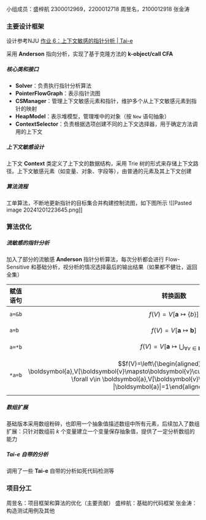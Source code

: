 小组成员：盛梓航 2300012969，2200012718 周昱名，2100012918 张金涛
### 主要设计框架
设计参考NJU [作业 6：上下文敏感的指针分析 | Tai-e](https://tai-e.pascal-lab.net/pa6.html)

采用 **Anderson** 指向分析，实现了基于克隆方法的 **k-object/call CFA**

##### 核心类和接口
- **Solver**：负责执行指针分析算法
- **PointerFlowGraph**：表示指针流图
- **CSManager**：管理上下文敏感元素和指针，维护多个从上下文敏感元素到指针的映射
- **HeapModel**：表示堆模型，管理堆中的对象（按 `New` 语句抽象）
- **ContextSelector**：负责根据选项创建不同的上下文选择器，用于确定方法调用的上下文

##### 上下文敏感设计
上下文 **Context** 类定义了上下文的数据结构，采用 Trie 树的形式来存储上下文路径。上下文敏感元素（如变量、对象、字段等），由普通的元素及其上下文创建

##### 算法流程
工单算法，不断地更新指针的目标集合并构建控制流图，如下图所示
![[Pasted image 20241201223645.png]]

### 算法优化
##### 流敏感的指针分析
加入了部分的流敏感 **Anderson** 指针分析算法，每次分析都会进行 Flow-Sensitive 和基础分析，视分析的情况选择最后的输出结果（如果都不健壮，返回全集）

| 赋值语句   | 转换函数                                                                                                                                                                                                                                                       |
| ------ | ---------------------------------------------------------------------------------------------------------------------------------------------------------------------------------------------------------------------------------------------------------- |
| `a=&b` | $$f(V)=V[\boldsymbol{a}\mapsto\{b\}]$$                                                                                                                                                                                                                     |
| `a=b`  | $$f(V)=V[\boldsymbol{a}\mapsto\boldsymbol{b}]$$                                                                                                                                                                                                            |
| `a=*b` | $$f(V)=V[\boldsymbol{a}\mapsto\bigcup_{\forall v\in\boldsymbol{b}}\boldsymbol{v}]$$                                                                                                                                                                        |
| `*a=b` | $$f(V)=\left\{\begin{aligned}\forall v\in \boldsymbol{a},V[\boldsymbol{v}\mapsto\boldsymbol{v}\cup\boldsymbol{b}]&&\|\boldsymbol{a}\|>1\\ \forall v\in \boldsymbol{a},V[\boldsymbol{v}\mapsto\boldsymbol{b}]&& \|\boldsymbol{a}\|=1\end{aligned} \right.$$ |

##### 数组扩展
基础版本采用数组粉碎，也即用一个抽象值描述数组中所有元素，后续加入了数组扩展：只针对数组前 $k$ 个变量建立一个变量保存抽象值，提供了一定分析数组的能力

##### Tai-e 自带的分析
调用了一些 **Tai-e** 自带的分析如死代码检测等

### 项目分工
周昱名：项目框架和算法的优化（主要贡献）
盛梓航：基础的代码框架
张金涛：构造测试用例及其他

